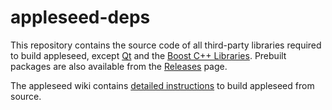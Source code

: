# appleseed-deps

This repository contains the source code of all third-party libraries required to build appleseed, except [Qt](http://qt-project.org/) and the [Boost C++ Libraries](http://www.boost.org/). Prebuilt packages are also available from the [Releases](https://github.com/appleseedhq/appleseed-deps/releases) page.

The appleseed wiki contains [detailed instructions](https://github.com/appleseedhq/appleseed/wiki/Building-appleseed) to build appleseed from source.

